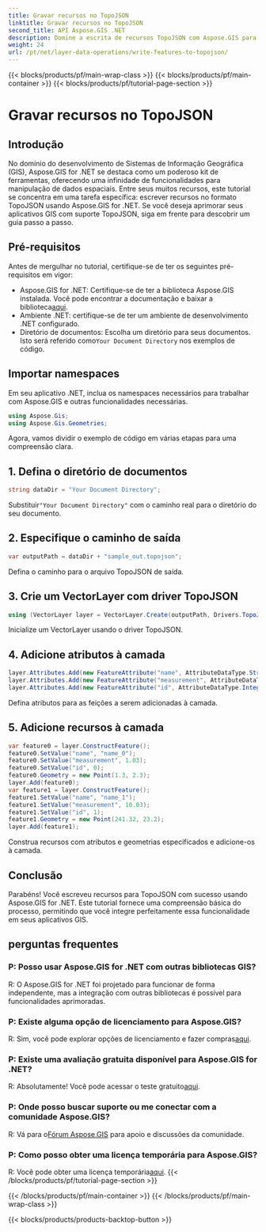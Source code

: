 ```yaml
---
title: Gravar recursos no TopoJSON
linktitle: Gravar recursos no TopoJSON
second_title: API Aspose.GIS .NET
description: Domine a escrita de recursos TopoJSON com Aspose.GIS para .NET. Siga nosso tutorial passo a passo. Eleve seus aplicativos GIS.
weight: 24
url: /pt/net/layer-data-operations/write-features-to-topojson/
---
```


{{< blocks/products/pf/main-wrap-class >}}
{{< blocks/products/pf/main-container >}}
{{< blocks/products/pf/tutorial-page-section >}}

# Gravar recursos no TopoJSON

## Introdução
No domínio do desenvolvimento de Sistemas de Informação Geográfica (GIS), Aspose.GIS for .NET se destaca como um poderoso kit de ferramentas, oferecendo uma infinidade de funcionalidades para manipulação de dados espaciais. Entre seus muitos recursos, este tutorial se concentra em uma tarefa específica: escrever recursos no formato TopoJSON usando Aspose.GIS for .NET. Se você deseja aprimorar seus aplicativos GIS com suporte TopoJSON, siga em frente para descobrir um guia passo a passo.
## Pré-requisitos
Antes de mergulhar no tutorial, certifique-se de ter os seguintes pré-requisitos em vigor:
-  Aspose.GIS for .NET: Certifique-se de ter a biblioteca Aspose.GIS instalada. Você pode encontrar a documentação e baixar a biblioteca[aqui](https://reference.aspose.com/gis/net/).
- Ambiente .NET: certifique-se de ter um ambiente de desenvolvimento .NET configurado.
-  Diretório de documentos: Escolha um diretório para seus documentos. Isto será referido como`Your Document Directory` nos exemplos de código.
## Importar namespaces
Em seu aplicativo .NET, inclua os namespaces necessários para trabalhar com Aspose.GIS e outras funcionalidades necessárias.
```csharp
using Aspose.Gis;
using Aspose.Gis.Geometries;
```
Agora, vamos dividir o exemplo de código em várias etapas para uma compreensão clara.
## 1. Defina o diretório de documentos
```csharp
string dataDir = "Your Document Directory";
```
 Substituir`"Your Document Directory"` com o caminho real para o diretório do seu documento.
## 2. Especifique o caminho de saída
```csharp
var outputPath = dataDir + "sample_out.topojson";
```
Defina o caminho para o arquivo TopoJSON de saída.
## 3. Crie um VectorLayer com driver TopoJSON
```csharp
using (VectorLayer layer = VectorLayer.Create(outputPath, Drivers.TopoJson))
```
Inicialize um VectorLayer usando o driver TopoJSON.
## 4. Adicione atributos à camada
```csharp
layer.Attributes.Add(new FeatureAttribute("name", AttributeDataType.String));
layer.Attributes.Add(new FeatureAttribute("measurement", AttributeDataType.Double));
layer.Attributes.Add(new FeatureAttribute("id", AttributeDataType.Integer));
```
Defina atributos para as feições a serem adicionadas à camada.
## 5. Adicione recursos à camada
```csharp
var feature0 = layer.ConstructFeature();
feature0.SetValue("name", "name_0");
feature0.SetValue("measurement", 1.03);
feature0.SetValue("id", 0);
feature0.Geometry = new Point(1.3, 2.3);
layer.Add(feature0);
var feature1 = layer.ConstructFeature();
feature1.SetValue("name", "name_1");
feature1.SetValue("measurement", 10.03);
feature1.SetValue("id", 1);
feature1.Geometry = new Point(241.32, 23.2);
layer.Add(feature1);
```
Construa recursos com atributos e geometrias especificados e adicione-os à camada.
## Conclusão
Parabéns! Você escreveu recursos para TopoJSON com sucesso usando Aspose.GIS for .NET. Este tutorial fornece uma compreensão básica do processo, permitindo que você integre perfeitamente essa funcionalidade em seus aplicativos GIS.
## perguntas frequentes
### P: Posso usar Aspose.GIS for .NET com outras bibliotecas GIS?
R: O Aspose.GIS for .NET foi projetado para funcionar de forma independente, mas a integração com outras bibliotecas é possível para funcionalidades aprimoradas.
### P: Existe alguma opção de licenciamento para Aspose.GIS?
 R: Sim, você pode explorar opções de licenciamento e fazer compras[aqui](https://purchase.aspose.com/buy).
### P: Existe uma avaliação gratuita disponível para Aspose.GIS for .NET?
 R: Absolutamente! Você pode acessar o teste gratuito[aqui](https://releases.aspose.com/).
### P: Onde posso buscar suporte ou me conectar com a comunidade Aspose.GIS?
 R: Vá para o[Fórum Aspose.GIS](https://forum.aspose.com/c/gis/33) para apoio e discussões da comunidade.
### P: Como posso obter uma licença temporária para Aspose.GIS?
 R: Você pode obter uma licença temporária[aqui](https://purchase.aspose.com/temporary-license/).
{{< /blocks/products/pf/tutorial-page-section >}}

{{< /blocks/products/pf/main-container >}}
{{< /blocks/products/pf/main-wrap-class >}}

{{< blocks/products/products-backtop-button >}}
